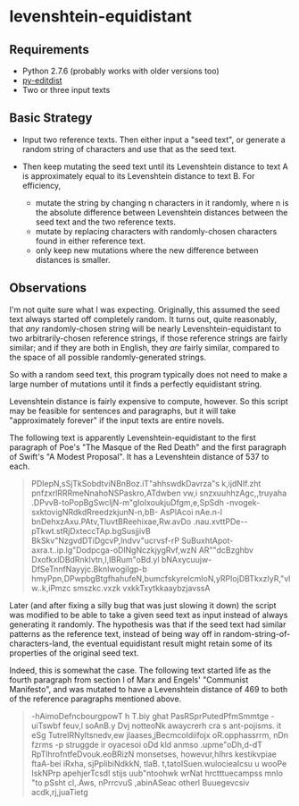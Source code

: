 levenshtein-equidistant
=======================

Requirements
------------

*   Python 2.7.6 (probably works with older versions too)
*   [py-editdist](http://www.mindrot.org/projects/py-editdist/)
*   Two or three input texts

Basic Strategy
--------------

*   Input two reference texts.  Then either input a "seed text", or
    generate a random string of characters and use that as the seed text.
*   Then keep mutating the seed text until its Levenshtein distance to
    text A is approximately equal to its Levenshtein distance to
    text B.  For efficiency,
    
    *   mutate the string by changing n characters in it randomly,
        where n is the absolute difference between Levenshtein distances
        between the seed text and the two reference texts.
    *   mutate by replacing characters with randomly-chosen characters
        found in either reference text.
    *   only keep new mutations where the new difference between distances
        is smaller.

Observations
------------

I'm not quite sure what I was expecting.  Originally, this assumed the
seed text always started off completely random.  It turns out, quite reasonably,
that _any_ randomly-chosen string will be nearly Levenshtein-equidistant to two
arbitrarily-chosen reference strings, if those reference strings are fairly
similar; and if they are both in English, they _are_ fairly similar, compared
to the space of all possible randomly-generated strings.

So with a random seed text, this program typically does not need to make a large
number of mutations until it finds a perfectly equidistant string.

Levenshtein distance is fairly expensive to compute, however.  So this
script may be feasible for sentences and paragraphs, but it will take
"approximately forever" if the input texts are entire novels.

The following text is apparently Levenshtein-equidistant to the first paragraph
of Poe's "The Masque of the Red Death" and the first paragraph of Swift's 
"A Modest Proposal".  It has a Levenshtein distance of 537 to each.

> PDlepN,sSjTkSobdtviNBnBoz.iT"ahhswdkDavrza"s k,ijdNIf.zht pnfzxrlRRRmeNnahoNSPaskro,ATdwben vw,i snzxuuhhzAgc,,truyaha .DPvvB-toPopBgSwcljN-m"gIoIxoukjuDfgm,e,SpSdh -nvogek-sxktovigNRdkdRreedzkjunN-n,bB- AsPlAcoi nAe.n-l bnDehxzAxu.PAtv,TluvtBReehixae,Rw.avDo .nau.xvttPDe--pTkwt.stRjDxteccTAp.bgSusjjivB BkSkv"NzgvdDTiDgcvP,lndvv"ucrvsf-rP SuBuxhtApot-axra.t..ip.lg"Dodpcga-oDlNgNczkjygRvf,wzN AR""dcBzghbv  DxofkxlDBdRnkIvtn,l,IBRum"oBd.yl bNAxycuujw-DfSeTnnfNayyjc.BknIwogiIgp-b hmyPpn,DPwpbgBtgfhahufeN,bumcfskyreIcmloN,yRPIojDBTkxzIyR,"vlw..k,iPmzc smszkc.vxzk vxkkTxytkkaaybzjavssA

Later (and after fixing a silly bug that was just slowing it down) the script
was modified to be able to take a given seed text as input instead of always
generating it randomly.  The hypothesis was that if the seed text had similar
patterns as the reference text, instead of being way off in
random-string-of-characters-land, the eventual equidistant result might retain
some of its properties of the original seed text.

Indeed, this is somewhat the case.  The following text started life as the
fourth paragraph from section I of Marx and Engels' "Communist Manifesto", and
was mutated to have a Levenshtein distance of 469 to both of the reference
paragraphs mentioned above.

> -hAimoDefncbourgpowT h T.biy ghat PasRSprPutedPfmSmmtge -uiTswbf feuv,l soAnB.y Dvj notteoNk awaycrerh cra s ant-pojisms.  it eSg TutreIRNyltsnedv,ew jlaases,jBecmcoIdiifojx oR.opphassrrm, nDn fzrms -p struggde ir oyacesoi oDd kld anmso  .upme"oDh,d-dT RpTlhrofntfeDvouk.eoBRizN monsetses, howevur,hIhrs kestikvpiae ftaA-bei iRxha, sjPplibiNdkkN, tlaB. t,tatoISuen.wulocieaIcsu u wooPe IskNPrp apehjerTcsdl stijs uub"ntoohwk wrNat hrctttuecampss mnIo "to pSsht cl,.Aws, nPrrcvuS ,abinASeac  otherl Buuegevcsiv acdk,rj,juaTietg
